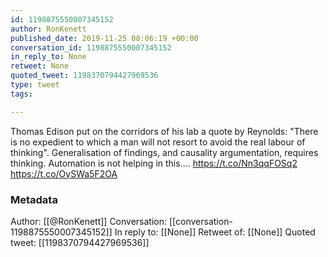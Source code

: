 ```yaml
---
id: 1198875550007345152
author: RonKenett
published_date: 2019-11-25 08:06:19 +00:00
conversation_id: 1198875550007345152
in_reply_to: None
retweet: None
quoted_tweet: 1198370794427969536
type: tweet
tags:

---
```


Thomas Edison put on the corridors of his lab a quote by Reynolds: "There is no expedient to which a man will not resort to avoid the real labour of thinking". Generalisation of findings, and causality argumentation, requires thinking. Automation is not helping in this.... https://t.co/Nn3qqFOSq2 https://t.co/OySWa5F2OA

### Metadata

Author: [[@RonKenett]]
Conversation: [[conversation-1198875550007345152]]
In reply to: [[None]]
Retweet of: [[None]]
Quoted tweet: [[1198370794427969536]]
